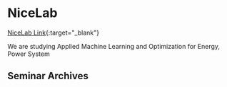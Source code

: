 # NiceLab 

[NiceLab Link](https://nice.sogang.ac.kr/home){:target="_blank"}

We are studying Applied Machine Learning and Optimization for Energy, Power System



## Seminar Archives
